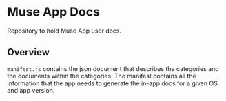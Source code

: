 # Muse App Docs
Repository to hold Muse App user docs.

## Overview
`manifest.js` contains the json document that describes the categories and the documents within the categories.
The manifest contains all the information that the app needs to generate the in-app docs for a given
OS and app version.
